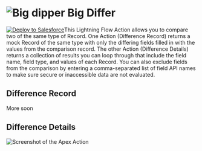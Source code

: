 <h1><img alt="Big dipper" src="https://i.imgur.com/sqijLVr.png" /> Big Differ</h1>

<a href="https://githubsfdeploy.herokuapp.com?owner=dannysummerlin&repo=BigDiffer&ref=main" style="float:left">
  <img alt="Deploy to Salesforce"
       src="https://raw.githubusercontent.com/afawcett/githubsfdeploy/master/deploy.png" />
</a>

This Lightning Flow Action allows you to compare two of the same type of Record. One Action (Difference Record) returns a mock Record of the same type with only the differing fields filled in with the values from the comparison record. The other Action (Difference Details) returns a collection of results you can loop through that include the field name, field type, and values of each Record. You can also exclude fields from the comparison by entering a comma-separated list of field API names to make sure secure or inaccessible data are not evaluated.

## Difference Record
More soon

## Difference Details
![Screenshot of the Apex Action](https://i.imgur.com/ab0FlEl.png)
